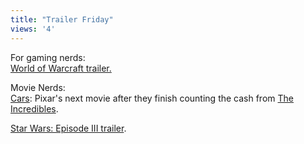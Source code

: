 ```yaml
---
title: "Trailer Friday"
views: '4'
---
```

<p>For gaming nerds:<br />
<a href="https://www.apple.com/games/trailers/worldofwarcraft/">World of Warcraft trailer.</a></p>
<p>Movie Nerds:<br />
<a href="https://www.apple.com/trailers/disney/cars/">Cars</a>: Pixar's next movie after they finish counting the cash from <a href="https://disney.go.com/disneypictures/incredibles/index.html">The Incredibles</a>.</p>
<p><a href="https://www.worldofepic.net/ep3.mov">Star Wars: Episode III trailer</a>.</p>
